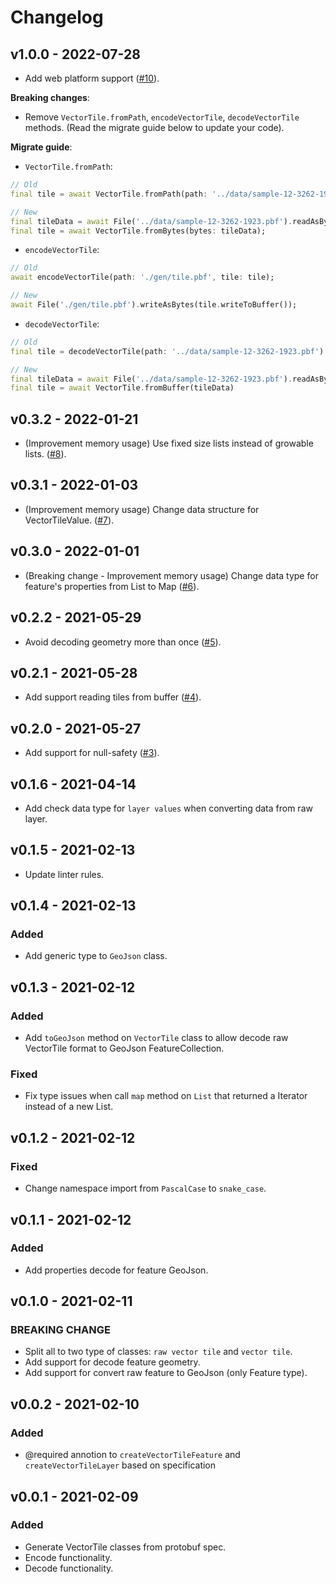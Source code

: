 # Changelog

## v1.0.0 - 2022-07-28

- Add web platform support ([#10](https://github.com/saigontek/dart-vector-tile/pull/10)).

**Breaking changes**:
- Remove `VectorTile.fromPath`, `encodeVectorTile`, `decodeVectorTile` methods. (Read the migrate guide below to update your code).

**Migrate guide**:
- `VectorTile.fromPath`:

```dart
// Old
final tile = await VectorTile.fromPath(path: '../data/sample-12-3262-1923.pbf');

// New
final tileData = await File('../data/sample-12-3262-1923.pbf').readAsBytes();
final tile = await VectorTile.fromBytes(bytes: tileData);
```

- `encodeVectorTile`:

```dart
// Old
await encodeVectorTile(path: './gen/tile.pbf', tile: tile);

// New
await File('./gen/tile.pbf').writeAsBytes(tile.writeToBuffer());
```

- `decodeVectorTile`:

```dart
// Old
final tile = decodeVectorTile(path: '../data/sample-12-3262-1923.pbf')

// New
final tileData = await File('../data/sample-12-3262-1923.pbf').readAsBytes();
final tile = await VectorTile.fromBuffer(tileData)
```

## v0.3.2 - 2022-01-21

- (Improvement memory usage) Use fixed size lists instead of growable lists. 
([#8](https://github.com/saigontek/dart-vector-tile/pull/8)).

## v0.3.1 - 2022-01-03

- (Improvement memory usage) Change data structure for VectorTileValue. 
([#7](https://github.com/saigontek/dart-vector-tile/pull/7)).

## v0.3.0 - 2022-01-01

- (Breaking change - Improvement memory usage) Change data type for feature's properties from List<Map> to Map 
([#6](https://github.com/saigontek/dart-vector-tile/pull/6)).

## v0.2.2 - 2021-05-29

- Avoid decoding geometry more than once ([#5](https://github.com/saigontek/dart-vector-tile/pull/5)).

## v0.2.1 - 2021-05-28

- Add support reading tiles from buffer ([#4](https://github.com/saigontek/dart-vector-tile/pull/4)).

## v0.2.0 - 2021-05-27

- Add support for null-safety ([#3](https://github.com/saigontek/dart-vector-tile/pull/3)).

## v0.1.6 - 2021-04-14

- Add check data type for `layer values` when converting data from raw layer.

## v0.1.5 - 2021-02-13

- Update linter rules.


## v0.1.4 - 2021-02-13

### Added
- Add generic type to `GeoJson` class. 


## v0.1.3 - 2021-02-12

### Added
- Add `toGeoJson` method on `VectorTile` class to allow decode raw VectorTile format to GeoJson FeatureCollection.

### Fixed
- Fix type issues when call `map` method on `List` that returned a Iterator instead of a new List.

## v0.1.2 - 2021-02-12

### Fixed
- Change namespace import from `PascalCase` to `snake_case`.


## v0.1.1 - 2021-02-12

### Added
- Add properties decode for feature GeoJson.


## v0.1.0 - 2021-02-11

### BREAKING CHANGE
- Split all to two type of classes: `raw vector tile` and `vector tile`.
- Add support for decode feature geometry.
- Add support for convert raw feature to GeoJson (only Feature type).


## v0.0.2 - 2021-02-10

### Added
- @required annotion to `createVectorTileFeature` and `createVectorTileLayer` based on specification


## v0.0.1 - 2021-02-09

### Added
- Generate VectorTile classes from protobuf spec.
- Encode functionality.
- Decode functionality.
